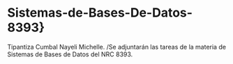 # Sistemas-de-Bases-De-Datos-8393}
Tipantiza Cumbal Nayeli Michelle.
/Se adjuntarán las tareas de la materia de Sistemas de Bases de Datos del NRC 8393.
